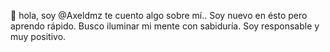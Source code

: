 👋 hola, soy @Axeldmz te cuento algo sobre mí..
Soy nuevo en ésto pero aprendo rápido.
Busco iluminar mi mente con sabiduría.
Soy responsable y muy positivo.

<!---
Axeldmz/Axeldmz is a ✨ special ✨ repository because its `Bienvenida.md` (this file) appears on your GitHub profile.
You can click the Preview link to take a look at your changes.
--->
